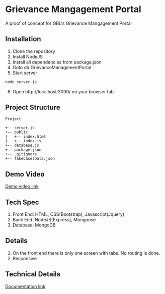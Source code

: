 # Grievance Mangagement Portal
A proof of concept for GBL's Grievance Mangagement Portal
## Installation
1. Clone the repository
2. Install NodeJS
3. Install all dependencies from package.json
4. Goto dir GrievanceManagementPortal
5. Start server
```bash
node server.js
```
6. Open http://localhost:3000/ on your browser tab
## Project Structure
```
Project

+-- server.js
+-- public
|   +-- index.html
|   +-- index.js
+-- database.js
+-- package.json
+-- .gitignore
+-- fakeCasesData.json

```
## Demo Video
[Demo video link](https://drive.google.com/drive/folders/1a918ma6yoyopL_EV5QSH10Q_xoW9cVVG?usp=sharing)

## Tech Spec
1. Front End: HTML, CSS(Bootstrap), Javascript(Jquery)
2. Back End: NodeJS(Express), Mongoose
3. Database: MongoDB

## Details
1. On the front end there is only one screen with tabs. No routing is done.
2. Responsive

## Technical Details
[Documentation link](https://drive.google.com/drive/folders/1a918ma6yoyopL_EV5QSH10Q_xoW9cVVG?usp=sharing)
